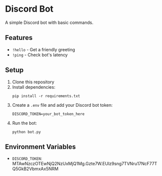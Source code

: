 # Discord Bot

A simple Discord bot with basic commands.

## Features
- `!hello` - Get a friendly greeting
- `!ping` - Check bot's latency

## Setup
1. Clone this repository
2. Install dependencies:
   ```
   pip install -r requirements.txt
   ```
3. Create a `.env` file and add your Discord bot token:
   ```
   DISCORD_TOKEN=your_bot_token_here
   ```
4. Run the bot:
   ```
   python bot.py
   ```

## Environment Variables
- `DISCORD_TOKEN`: MTAwNzczOTEwNjQ2NzUxMjQ1Mg.Gzte7W.EUlz9sng7TVNru17NcF77TQ5GkB2VbmxAx5NRM 
